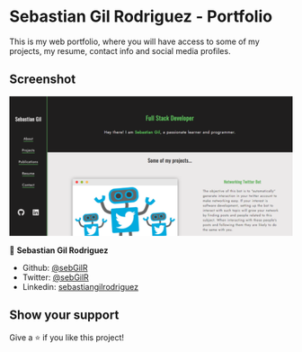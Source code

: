 # Sebastian Gil Rodriguez - Portfolio

This is my web portfolio, where you will have access to some of my projects, my resume, contact info and social media profiles.

## Screenshot
![screenshot](assets/img/portfolio.PNG)

👤 **Sebastian Gil Rodriguez**

- Github: [@sebGilR](https://github.com/sebGilR)
- Twitter: [@sebGilR](https://twitter.com/sebGilR)
- Linkedin: [sebastiangilrodriguez](https://www.linkedin.com/in/sebastiangilrodriguez)

## Show your support

Give a ⭐️ if you like this project!
